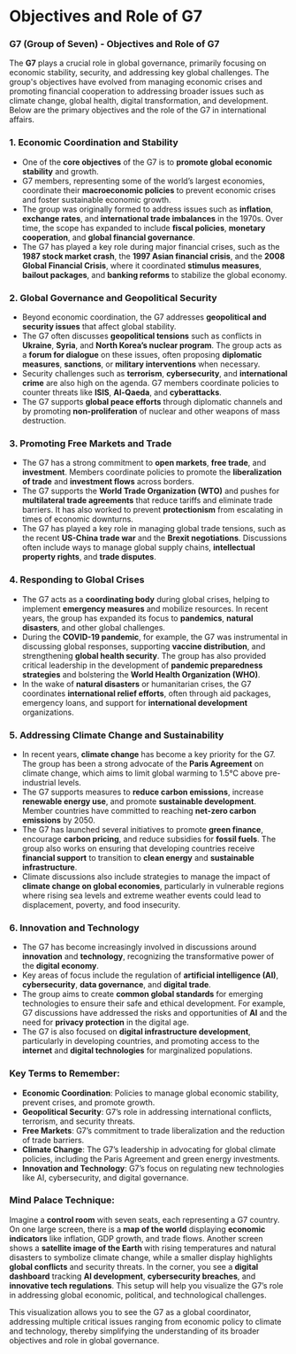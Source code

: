 # Objectives and Role of G7

### **G7 (Group of Seven) - Objectives and Role of G7**

The **G7** plays a crucial role in global governance, primarily focusing on economic stability, security, and addressing key global challenges. The group's objectives have evolved from managing economic crises and promoting financial cooperation to addressing broader issues such as climate change, global health, digital transformation, and development. Below are the primary objectives and the role of the G7 in international affairs.

### 1. **Economic Coordination and Stability**
   - One of the **core objectives** of the G7 is to **promote global economic stability** and growth. 
   - G7 members, representing some of the world’s largest economies, coordinate their **macroeconomic policies** to prevent economic crises and foster sustainable economic growth.
   - The group was originally formed to address issues such as **inflation**, **exchange rates**, and **international trade imbalances** in the 1970s. Over time, the scope has expanded to include **fiscal policies**, **monetary cooperation**, and **global financial governance**.
   - The G7 has played a key role during major financial crises, such as the **1987 stock market crash**, the **1997 Asian financial crisis**, and the **2008 Global Financial Crisis**, where it coordinated **stimulus measures**, **bailout packages**, and **banking reforms** to stabilize the global economy.

### 2. **Global Governance and Geopolitical Security**
   - Beyond economic coordination, the G7 addresses **geopolitical and security issues** that affect global stability.
   - The G7 often discusses **geopolitical tensions** such as conflicts in **Ukraine**, **Syria**, and **North Korea’s nuclear program**. The group acts as a **forum for dialogue** on these issues, often proposing **diplomatic measures**, **sanctions**, or **military interventions** when necessary.
   - Security challenges such as **terrorism**, **cybersecurity**, and **international crime** are also high on the agenda. G7 members coordinate policies to counter threats like **ISIS**, **Al-Qaeda**, and **cyberattacks**.
   - The G7 supports **global peace efforts** through diplomatic channels and by promoting **non-proliferation** of nuclear and other weapons of mass destruction.

### 3. **Promoting Free Markets and Trade**
   - The G7 has a strong commitment to **open markets**, **free trade**, and **investment**. Members coordinate policies to promote the **liberalization of trade** and **investment flows** across borders.
   - The G7 supports the **World Trade Organization (WTO)** and pushes for **multilateral trade agreements** that reduce tariffs and eliminate trade barriers. It has also worked to prevent **protectionism** from escalating in times of economic downturns.
   - The G7 has played a key role in managing global trade tensions, such as the recent **US-China trade war** and the **Brexit negotiations**. Discussions often include ways to manage global supply chains, **intellectual property rights**, and **trade disputes**.

### 4. **Responding to Global Crises**
   - The G7 acts as a **coordinating body** during global crises, helping to implement **emergency measures** and mobilize resources. In recent years, the group has expanded its focus to **pandemics**, **natural disasters**, and other global challenges.
   - During the **COVID-19 pandemic**, for example, the G7 was instrumental in discussing global responses, supporting **vaccine distribution**, and strengthening **global health security**. The group has also provided critical leadership in the development of **pandemic preparedness strategies** and bolstering the **World Health Organization (WHO)**.
   - In the wake of **natural disasters** or humanitarian crises, the G7 coordinates **international relief efforts**, often through aid packages, emergency loans, and support for **international development** organizations.

### 5. **Addressing Climate Change and Sustainability**
   - In recent years, **climate change** has become a key priority for the G7. The group has been a strong advocate of the **Paris Agreement** on climate change, which aims to limit global warming to 1.5°C above pre-industrial levels.
   - The G7 supports measures to **reduce carbon emissions**, increase **renewable energy use**, and promote **sustainable development**. Member countries have committed to reaching **net-zero carbon emissions** by 2050.
   - The G7 has launched several initiatives to promote **green finance**, encourage **carbon pricing**, and reduce subsidies for **fossil fuels**. The group also works on ensuring that developing countries receive **financial support** to transition to **clean energy** and **sustainable infrastructure**.
   - Climate discussions also include strategies to manage the impact of **climate change on global economies**, particularly in vulnerable regions where rising sea levels and extreme weather events could lead to displacement, poverty, and food insecurity.

### 6. **Innovation and Technology**
   - The G7 has become increasingly involved in discussions around **innovation** and **technology**, recognizing the transformative power of the **digital economy**.
   - Key areas of focus include the regulation of **artificial intelligence (AI)**, **cybersecurity**, **data governance**, and **digital trade**. 
   - The group aims to create **common global standards** for emerging technologies to ensure their safe and ethical development. For example, G7 discussions have addressed the risks and opportunities of **AI** and the need for **privacy protection** in the digital age.
   - The G7 is also focused on **digital infrastructure development**, particularly in developing countries, and promoting access to the **internet** and **digital technologies** for marginalized populations.

### **Key Terms to Remember:**
   - **Economic Coordination**: Policies to manage global economic stability, prevent crises, and promote growth.
   - **Geopolitical Security**: G7’s role in addressing international conflicts, terrorism, and security threats.
   - **Free Markets**: G7’s commitment to trade liberalization and the reduction of trade barriers.
   - **Climate Change**: The G7’s leadership in advocating for global climate policies, including the Paris Agreement and green energy investments.
   - **Innovation and Technology**: G7’s focus on regulating new technologies like AI, cybersecurity, and digital governance.

### **Mind Palace Technique:**
Imagine a **control room** with seven seats, each representing a G7 country. On one large screen, there is a **map of the world** displaying **economic indicators** like inflation, GDP growth, and trade flows. Another screen shows a **satellite image of the Earth** with rising temperatures and natural disasters to symbolize climate change, while a smaller display highlights **global conflicts** and security threats. In the corner, you see a **digital dashboard** tracking **AI development**, **cybersecurity breaches**, and **innovative tech regulations**. This setup will help you visualize the G7’s role in addressing global economic, political, and technological challenges.

This visualization allows you to see the G7 as a global coordinator, addressing multiple critical issues ranging from economic policy to climate and technology, thereby simplifying the understanding of its broader objectives and role in global governance.